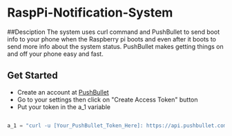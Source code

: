 # RaspPi-Notification-System

##Desciption
The system uses curl command and PushBullet to send boot info to your phone when the Raspberry pi boots and even after it boots to send more info about the system status. PushBullet makes getting things on and off your phone easy and fast.

## Get Started
* Create an account at [PushBullet](https://www.pushbullet.com/)
* Go to your settings then click on "Create Access Token" button
* Put your token in the a_1 variable

```Python

a_1 = "curl -u [Your_PushBullet_Token_Here]: https://api.pushbullet.com/v2/pushes -d type=note -d title='Raspberry Pi' -d body='"

```
